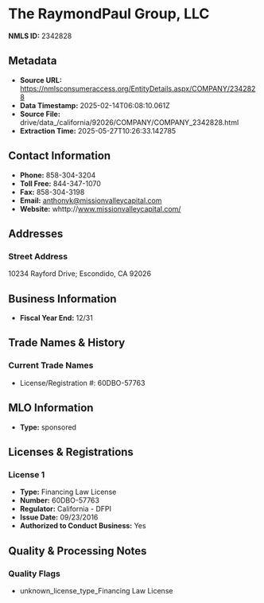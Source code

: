 # The RaymondPaul Group, LLC

**NMLS ID:** 2342828

## Metadata
- **Source URL:** https://nmlsconsumeraccess.org/EntityDetails.aspx/COMPANY/2342828
- **Data Timestamp:** 2025-02-14T06:08:10.061Z
- **Source File:** drive/data_/california/92026/COMPANY/COMPANY_2342828.html
- **Extraction Time:** 2025-05-27T10:26:33.142785

## Contact Information
- **Phone:** 858-304-3204
- **Toll Free:** 844-347-1070
- **Fax:** 858-304-3198
- **Email:** anthonyk@missionvalleycapital.com
- **Website:** whttp://www.missionvalleycapital.com/

## Addresses
### Street Address
10234 Rayford Drive; Escondido, CA 92026

## Business Information
- **Fiscal Year End:** 12/31

## Trade Names & History
### Current Trade Names
- License/Registration #: 60DBO-57763

## MLO Information
- **Type:** sponsored

## Licenses & Registrations

### License 1
- **Type:** Financing Law License
- **Number:** 60DBO-57763
- **Regulator:** California - DFPI
- **Issue Date:** 09/23/2016
- **Authorized to Conduct Business:** Yes

## Quality & Processing Notes
### Quality Flags
- unknown_license_type_Financing Law License
